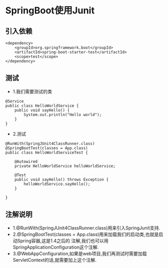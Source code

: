 # SpringBoot使用Junit

## 引入依赖
```aidl
<dependency>
    <groupId>org.springframework.boot</groupId>
    <artifactId>spring-boot-starter-test</artifactId>
    <scope>test</scope>
</dependency>
```
## 测试
+ 1.我们需要测试的类
```aidl
@Service
public class HelloWorldService {
    public void sayHello() {
        System.out.println("Hello world");
    }
}

```
+ 2.测试
```aidl
@RunWith(SpringJUnit4ClassRunner.class)
@SpringBootTest(classes = App.class)
public class HelloWorldServiceTest {

    @Autowired
    private HelloWorldService helloWorldService;

    @Test
    public void sayHello() throws Exception {
        helloWorldService.sayHello();
    }

}
```
## 注解说明
+ 1.@RunWith(SpringJUnit4ClassRunner.class)用来引入SpringJunit支持.
+ 2.@SpringBootTest(classes = App.class)用来加载我们的启动类,也就是启动Spring容器,这是1.4之后的
    注解,我们也可以用SpringApplicationConfiguration这个注解.
+ 3.@WebAppConfiguration,如果是web项目,我们再测试时需要加载ServletContext的话,就需要加上这个注解.